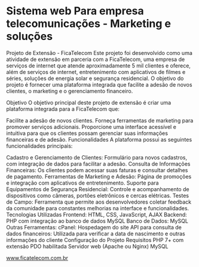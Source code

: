 
# Sistema web Para empresa telecomunicações - Marketing e soluções

Projeto de Extensão - FicaTelecom
Este projeto foi desenvolvido como uma atividade de extensão em parceria com a FicaTelecom, uma empresa de serviços de internet que atende aproximadamente 5 mil clientes e oferece, além de serviços de internet, entretenimento com aplicativos de filmes e séries, soluções de energia solar e segurança residencial. O objetivo do projeto é fornecer uma plataforma integrada que facilite a adesão de novos clientes, o marketing e o gerenciamento financeiro.

Objetivo
O objetivo principal deste projeto de extensão é criar uma plataforma integrada para a FicaTelecom que:

Facilite a adesão de novos clientes.
Forneça ferramentas de marketing para promover serviços adicionais.
Proporcione uma interface acessível e intuitiva para que os clientes possam gerenciar suas informações financeiras e de adesão.
Funcionalidades
A plataforma possui as seguintes funcionalidades principais:

Cadastro e Gerenciamento de Clientes: Formulário para novos cadastros, com integração de dados para facilitar a adesão.
Consulta de Informações Financeiras: Os clientes podem acessar suas faturas e consultar detalhes de pagamento.
Ferramentas de Marketing e Adesão: Página de promoções e integração com aplicativos de entretenimento.
Suporte para Equipamentos de Segurança Residencial: Controle e acompanhamento de dispositivos como câmeras, portões eletrônicos e cercas elétricas.
Testes de Campo: Ferramenta que permite aos desenvolvedores coletar feedback da comunidade para constantes melhorias na interface e funcionalidades.
Tecnologias Utilizadas
Frontend: HTML, CSS, JavaScript, AJAX
Backend: PHP com integração ao banco de dados MySQL
Banco de Dados: MySQL
Outras Ferramentas:
cPanel: Hospedagem do site
API para consulta de dados financeiros: Utilizada para verificar a data de nascimento e outras informações do cliente
Configuração do Projeto
Requisitos
PHP 7+ com extensão PDO habilitada
Servidor web (Apache ou Nginx)
MySQL

www.ficatelecom.com.br


